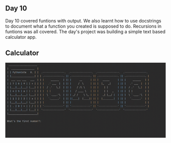 ## Day 10

Day 10 covered funtions with output. We also learnt how to use docstrings to document what a function you created is supposed to do. Recursions in funtions was all covered.
The day's project was building a simple text based calculator app.

## Calculator

![Calculator](calculator.gif)